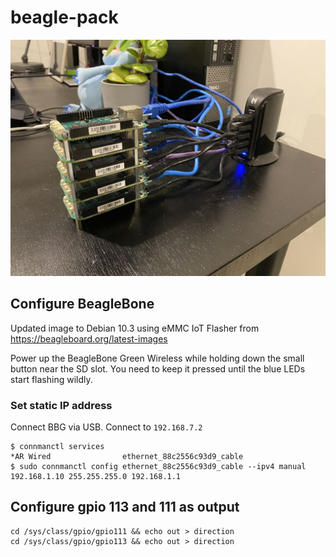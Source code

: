 # beagle-pack
![Photo of the hardware](beagle-pack.JPG)
## Configure BeagleBone

Updated image to Debian 10.3 using eMMC IoT Flasher from https://beagleboard.org/latest-images

Power up the BeagleBone Green Wireless while holding down the small button near the SD slot. You need to keep it pressed until the blue LEDs start flashing wildly.

### Set static IP address

Connect BBG via USB. Connect to `192.168.7.2`

```
$ connmanctl services
*AR Wired                ethernet_88c2556c93d9_cable
$ sudo connmanctl config ethernet_88c2556c93d9_cable --ipv4 manual 192.168.1.10 255.255.255.0 192.168.1.1
```

## Configure gpio 113 and 111 as output

```
cd /sys/class/gpio/gpio111 && echo out > direction
cd /sys/class/gpio/gpio113 && echo out > direction
```
